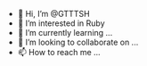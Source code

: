- 👋 Hi, I’m @GTTTSH
- 👀 I’m interested in Ruby
- 🌱 I’m currently learning ...
- 💞️ I’m looking to collaborate on ...
- 📫 How to reach me ...

<!---
GTTTSH/GTTTSH is a ✨ special ✨ repository because its `README.md` (this file) appears on your GitHub profile.
You can click the Preview link to take a look at your changes.
--->
